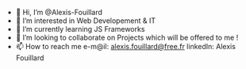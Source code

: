- 👋 Hi, I’m @Alexis-Fouillard
- 👀 I’m interested in Web Developement & IT 
- 🌱 I’m currently learning JS Frameworks
- 💞️ I’m looking to collaborate on Projects which will be offered to me ! 
- 📫 How to reach me  e-m@il: alexis.fouillard@free.fr
                      linkedIn: Alexis Fouillard

<!---
Alexis-Fouillard/Alexis-Fouillard is a ✨ special ✨ repository because its `README.md` (this file) appears on your GitHub profile.
You can click the Preview link to take a look at your changes.
--->
